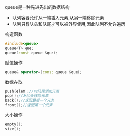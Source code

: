 queue是一种先进先出的数据结构

* 队列容器允许从一端插入元素,从另一端移除元素
* 队列只有队头和队尾才可以被外界使用,因此队列不允许遍历

构造函数

```cpp
#include<queue>
queue<T> que;
queue(const queue &que);
```

赋值操作

```cpp
queue& operator=(const queue &que);
```

数据存取

```cpp
push(elem);//向队尾添加元素
pop();//从队头移除元素
back();//返回最后一个元素
front();//返回第一个元素
```

大小操作

```cpp
empty();
size();
```

